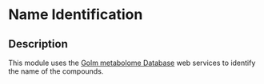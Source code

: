 # Name Identification #

## Description ##

This module uses the [Golm metabolome Database](http://gmd.mpimp-golm.mpg.de/) web services to identify the name of the compounds.
